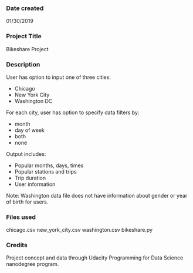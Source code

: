 ### Date created
01/30/2019

### Project Title
Bikeshare Project

### Description
User has option to input one of three cities:
* Chicago
* New York City
* Washington DC

For each city, user has option to specify data filters by:
* month
* day of week
* both
* none

Output includes:
* Popular months, days, times
* Popular stations and trips
* Trip duration
* User information

Note: Washington data file does not have information about gender or year of birth for users.

### Files used
chicago.csv
new_york_city.csv
washington.csv
bikeshare.py

### Credits
Project concept and data through Udacity Programming for Data Science nanodegree program.
